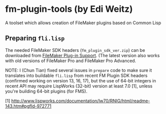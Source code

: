# fm-plugin-tools (by Edi Weitz)

A toolset which allows creation of FileMaker plugins based on Common Lisp

## Preparing `fli.lisp`

The needed FileMaker SDK headers (`fm_plugin_sdk_ver.zip`) can be
downloaded from
[FileMaker Plug-in Support](https://www.filemaker.com/support/technologies/). (The
latest version also works with old versions of FileMaker Pro and
FileMaker Pro Advanced.

NOTE: I (Chun Tian) fixed several issues in `prepare` code to make sure it translates into buildable `fli.lisp` from recent FM Plugin SDK headers (confirmed working on version 13, 16, 17), but the use of 64-bit integers in recent API may require LispWorks (32-bit) version at least 7.0 [1], unless you're building 64-bit plugins (for FMS).

[1] http://www.lispworks.com/documentation/lw70/RNIG/html/readme-143.htm#pgfId-972771
